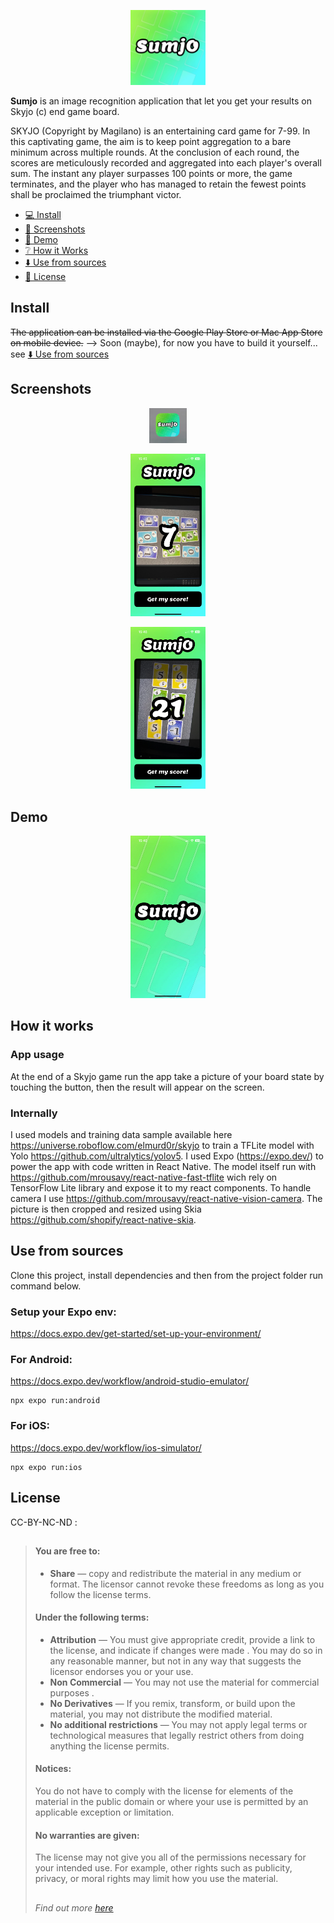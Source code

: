 <p align="center">
  <img src="assets/images/icon.png" width="120px" />
</p>

**Sumjo** is an image recognition application that let you get your results on Skyjo (c) end game board.

SKYJO (Copyright by Magilano) is an entertaining card game for 7-99.
In this captivating game, the aim is to keep point aggregation to a bare minimum across multiple rounds. At the conclusion of each round, the scores are meticulously recorded and aggregated into each player's overall sum. The instant any player surpasses 100 points or more, the game terminates, and the player who has managed to retain the fewest points shall be proclaimed the triumphant victor.

- [💻 Install](#install)
- [📸 Screenshots](#screenshots)
- [🎥 Demo](#demo)
- [❔️ How it Works](#how-it-works)
- [⬇️ Use from sources](#use-from-sources)
- [📜 License](#license)

## Install

~~The application can be installed via the Google Play Store or Mac App Store on mobile device.~~ --> Soon (maybe), for now you have to build it yourself... see [⬇️ Use from sources](#use-from-sources)

## Screenshots

<p align="center">
  <img src="assets/images/screenshots/SUMJO_icon.webp" width="60px" />
</p>

<p align="center">
  <img src="assets/images/screenshots/SUMJO_inapp_1.webp" width="120px" />
</p>

<p align="center">
  <img src="assets/images/screenshots/SUMJO_inapp_2.webp" width="120px" />
</p>

## Demo

<div align="center">
  <a href="https://www.youtube.com/watch?v=WRWxTETLeCU">
    <img src="assets/images/screenshots/SUMJO_splash.webp" width="120px">
  </a>
</div>

## How it works

### App usage

At the end of a Skyjo game run the app take a picture of your board state by touching the button, then the result will appear on the screen.

### Internally

I used models and training data sample available here https://universe.roboflow.com/elmurd0r/skyjo to train a TFLite model with Yolo https://github.com/ultralytics/yolov5. I used Expo (https://expo.dev/) to power the app with code written in React Native. The model itself run with https://github.com/mrousavy/react-native-fast-tflite wich rely on TensorFlow Lite library and expose it to my react components. To handle camera I use https://github.com/mrousavy/react-native-vision-camera. The picture is then cropped and resized using Skia https://github.com/shopify/react-native-skia.

## Use from sources

Clone this project, install dependencies and then from the project folder run command below.

### Setup your Expo env:

https://docs.expo.dev/get-started/set-up-your-environment/

### For Android:

https://docs.expo.dev/workflow/android-studio-emulator/

```
npx expo run:android
```

### For iOS:

https://docs.expo.dev/workflow/ios-simulator/

```
npx expo run:ios
```

## License

CC-BY-NC-ND :

> ##
>
> #### You are free to:
>
> - **Share** — copy and redistribute the material in any medium or format. The licensor cannot
>   revoke these freedoms as long as you follow the license terms.
>
> #### Under the following terms:
>
> - **Attribution** — You must give appropriate credit, provide a link to the license, and
>   indicate if changes were made . You may do so in any reasonable manner, but not in any way
>   that suggests the licensor endorses you or your use.
> - **Non Commercial** — You may not use the material for commercial purposes .
> - **No Derivatives** — If you remix, transform, or build upon the material, you may not
>   distribute the modified material.
> - **No additional restrictions** — You may not apply legal terms or technological measures
>   that legally restrict others from doing anything the license permits.
>
> #### Notices:
>
> You do not have to comply with the license for elements of the material in the public domain
> or where your use is permitted by an applicable exception or limitation.
>
> #### No warranties are given:
>
> The license may not give you all of the permissions necessary for your intended use. For
> example, other rights such as publicity, privacy, or moral rights may limit how you use the
> material.
>
> ##
>
> _Find out more [here](./LICENCE.md)_
